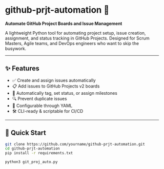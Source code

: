 # github-prjt-automation 🚀

**Automate GitHub Project Boards and Issue Management**

A lightweight Python tool for automating project setup, issue creation, assignment, and status tracking in GitHub Projects. Designed for Scrum Masters, Agile teams, and DevOps engineers who want to skip the busywork.

---

## ✨ Features

- ✅ Create and assign issues automatically
- 📋 Add issues to GitHub Projects v2 boards
- 🔁 Automatically tag, set status, or assign milestones
- 🔍 Prevent duplicate issues
- 🧠 Configurable through YAML
- 🛠️ CLI-ready & scriptable for CI/CD

---

## 🚀 Quick Start

```bash
git clone https://github.com/yourname/github-prjt-automation.git
cd github-prjt-automation
pip install -r requirements.txt

python3 git_proj_auto.py
